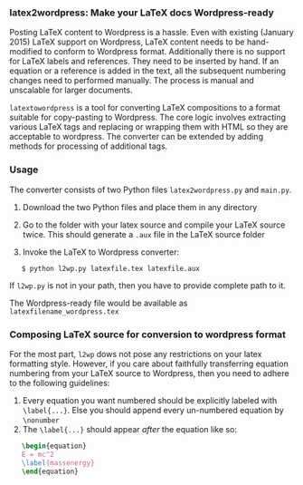 ### latex2wordpress: Make your LaTeX docs Wordpress-ready

Posting LaTeX content to Wordpress is a hassle. Even with existing (January 2015) LaTeX support on Wordpress, 
LaTeX content needs to be hand-modified to conform to Wordpress format. Additionally
there is no support for LaTeX labels and references. They need to be inserted by hand. 
If an equation or a reference is added in the text, all the subsequent numbering changes need to performed
manually. The process is manual and unscalable for larger documents. 

```latextowordpress``` is a tool for converting LaTeX compositions to a format suitable for copy-pasting to Wordpress. 
The core logic involves extracting various LaTeX tags and replacing or wrapping them with HTML so they are acceptable to 
wordpress. The converter can be extended by adding methods for processing of additional tags. 

### Usage
The converter consists of two Python files `latex2wordpress.py` and `main.py`. 

 1. Download the two Python files and place them in any directory

 2. Go to the folder with your latex source and compile your LaTeX source twice. This should 
 generate a `.aux` file in the LaTeX source folder
 
 3. Invoke the LaTeX to Wordpress converter:

 ```
 	$ python l2wp.py latexfile.tex latexfile.aux
 ```

 If `l2wp.py` is not in your path, then you have to provide complete path to it. 

 The Wordpress-ready file would be available as ```latexfilename_wordpress.tex``` 


### Composing LaTeX source for conversion to wordpress format

For the most part, `l2wp` dows not pose any restrictions on your latex formatting style. However, 
if you care about faithfully transferring equation numbering from your LaTeX source to Wordpress, 
then you need to adhere to the following guidelines:

 1. Every equation you want numbered should be explicitly labeled with `\label{...}`. Else you 
 should append every un-numbered equation by `\nonumber` 
 2. The `\label{...}` should appear _after_ the equation like so:
 
 ```latex
 	\begin{equation}
 	E = mc^2
 	\label{massenergy}
 	\end{equation}
 ```